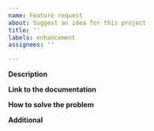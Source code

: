 ```yaml
---
name: Feature request
about: Suggest an idea for this project
title: ''
labels: enhancement
assignees: ''

---
```


**Description**
<!-- Please explain what do you see as an issue in the documentation and why you think it is an issue. -->
 
**Link to the documentation**
<!-- Please paste the link or links to the documentation related to the issue. -->
 
**How to solve the problem**
<!-- Please tell us how you think the documentation could be fixed. -->
 
**Additional**
<!-- Is there anything else we should know? -->

